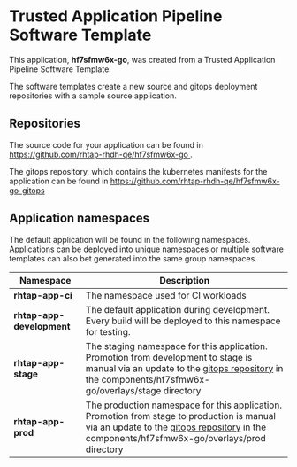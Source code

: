 # Trusted Application Pipeline Software Template

This application, **hf7sfmw6x-go**, was created from a Trusted Application Pipeline Software Template.

The software templates create a new source and gitops deployment repositories with a sample source application. 

## Repositories

The source code for your application can be found in [https://github.com/rhtap-rhdh-qe/hf7sfmw6x-go ](https://github.com/rhtap-rhdh-qe/hf7sfmw6x-go ).
 
The gitops repository, which contains the kubernetes manifests for the application can be found in 
[https://github.com/rhtap-rhdh-qe/hf7sfmw6x-go-gitops ](https://github.com/rhtap-rhdh-qe/hf7sfmw6x-go-gitops ) 

## Application namespaces 

The default application will be found in the following namespaces. Applications can be deployed into unique namespaces or multiple software templates can also bet generated into the same group namespaces.  

|  Namespace   |  Description   |  
| -------- | -------- |
| **rhtap-app-ci** | The namespace used for CI workloads |
| **rhtap-app-development** | The default application during development. Every build will be deployed to this namespace for testing. |
| **rhtap-app-stage** | The staging namespace for this application. Promotion from development to stage is manual via an update to the [gitops repository](https://github.com/rhtap-rhdh-qe/hf7sfmw6x-go-gitops ) in the components/hf7sfmw6x-go/overlays/stage directory |
| **rhtap-app-prod** | The production namespace for this application. Promotion from stage to production is manual via an update to the [gitops repository](https://github.com/rhtap-rhdh-qe/hf7sfmw6x-go-gitops ) in the components/hf7sfmw6x-go/overlays/prod directory |